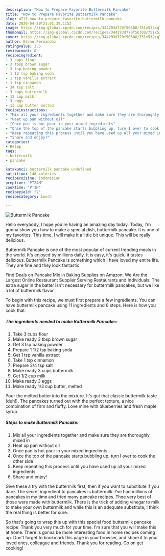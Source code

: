 ```yaml
---
description: "How to Prepare Favorite Buttermilk Pancake"
title: "How to Prepare Favorite Buttermilk Pancake"
slug: 4717-how-to-prepare-favorite-buttermilk-pancake
date: 2020-04-20T21:01:39.115Z
image: https://img-global.cpcdn.com/recipes/344293d770f50308/751x532cq70/buttermilk-pancake-recipe-main-photo.jpg
thumbnail: https://img-global.cpcdn.com/recipes/344293d770f50308/751x532cq70/buttermilk-pancake-recipe-main-photo.jpg
cover: https://img-global.cpcdn.com/recipes/344293d770f50308/751x532cq70/buttermilk-pancake-recipe-main-photo.jpg
author: Glenn Fernandez
ratingvalue: 3.5
reviewcount: 8
recipeingredient:
- 3 cups flour
- 3 tbsp brown sugar
- 3 tsp baking powder
- 1 12 tsp baking soda
- 1 tsp vanilla extract
- 1 tsp cinnamon
- 34 tsp salt
- 3 cups buttermilk
- 12 cup milk
- 3 eggs
- 13 cup butter melted
recipeinstructions:
- "Mix all your ingredients together and make sure they are thoroughly mixed in"
- "Heat up pan without oil"
- "Once pan is hot pour in your mixed ingredients"
- "Once the top of the pancake starts bubbling up, turn I over to cook the other side"
- "Keep repeating this process until you have used up all your mixed ingredients"
- "Share and enjoy!"
categories:
- Resep
tags:
- buttermilk
- pancake

katakunci: buttermilk pancake undefined
nutrition: 148 calories
recipecuisine: Indonesian
preptime: "PT24M"
cooktime: "PT1H"
recipeyield: "2"
recipecategory: Lunch

---
```



![Buttermilk Pancake](https://img-global.cpcdn.com/recipes/344293d770f50308/751x532cq70/buttermilk-pancake-recipe-main-photo.jpg)

Hello everybody, I hope you're having an amazing day today. Today, I'm gonna show you how to make a special dish, buttermilk pancake. It is one of my favorites. This time, I will make it a little bit unique. This will be really delicious.

Buttermilk Pancake is one of the most popular of current trending meals in the world. It's enjoyed by millions daily. It is easy, it's quick, it tastes delicious. Buttermilk Pancake is something which I have loved my entire life. They are fine and they look fantastic.

Find Deals on Pancake Mix in Baking Supplies on Amazon. We Are the Largest Online Restaurant Supplier Serving Restaurants and Individuals. The extra sugar in the batter isn&#39;t necessary for buttermilk pancakes, but we like a lot of buttermilk flavor.


To begin with this recipe, we must first prepare a few ingredients. You can have buttermilk pancake using 11 ingredients and 6 steps. Here is how you cook that.

##### The ingredients needed to make Buttermilk Pancake::

1. Take 3 cups flour
1. Make ready 3 tbsp brown sugar
1. Get 3 tsp baking powder
1. Prepare 1 1/2 tsp baking soda
1. Get 1 tsp vanilla extract
1. Take 1 tsp cinnamon
1. Prepare 3/4 tsp salt
1. Make ready 3 cups buttermilk
1. Get 1/2 cup milk
1. Make ready 3 eggs
1. Make ready 1/3 cup butter, melted


Pour the melted butter into the mixture. It&#39;s got that classic buttermilk taste (duh!). The pancakes turned out with the perfect texture, a nice combination of firm and fluffy. Love mine with blueberries and fresh maple syrup. 

##### Steps to make Buttermilk Pancake:

1. Mix all your ingredients together and make sure they are thoroughly mixed in
1. Heat up pan without oil
1. Once pan is hot pour in your mixed ingredients
1. Once the top of the pancake starts bubbling up, turn I over to cook the other side
1. Keep repeating this process until you have used up all your mixed ingredients
1. Share and enjoy!


Give these a try with the buttermilk first, then if you want to substitute if you dare. The secret ingredient to pancakes is buttermilk. I&#39;ve had millions of pancakes in my time and tried many pancake recipes. Thee very best of those were made with buttermilk. There is the trick of adding vinegar to milk to make your own buttermilk and while this is an adequate substitute, I think the real thing is better for sure. 

So that's going to wrap this up with this special food buttermilk pancake recipe. Thank you very much for your time. I'm sure that you will make this at home. There is gonna be more interesting food in home recipes coming up. Don't forget to bookmark this page in your browser, and share it to your loved ones, colleague and friends. Thank you for reading. Go on get cooking!
